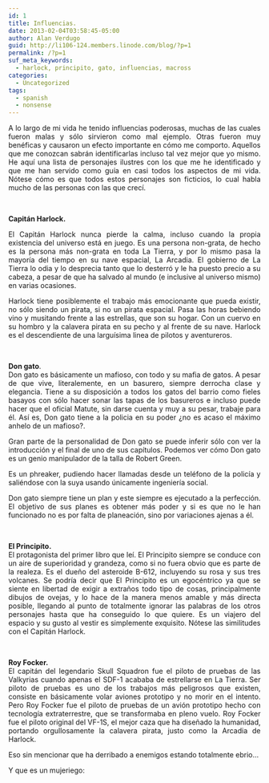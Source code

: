 ```yaml
---
id: 1
title: Influencias.
date: 2013-02-04T03:58:45-05:00
author: Alan Verdugo
guid: http://li106-124.members.linode.com/blog/?p=1
permalink: /?p=1
suf_meta_keywords:
  - harlock, principito, gato, influencias, macross
categories:
  - Uncategorized
tags:
  - spanish
  - nonsense
---
```

<p style="text-align: justify;">
  A lo largo de mi vida he tenido influencias poderosas, muchas de las cuales fueron malas y sólo sirvieron como mal ejemplo. Otras fueron muy benéficas y causaron un efecto importante en cómo me comporto. Aquellos que me conozcan sabrán identificarlas incluso tal vez mejor que yo mismo. He aquí una lista de personajes ilustres con los que me he identificado y que me han servido como guía en casi todos los aspectos de mi vida. Nótese cómo es que todos estos personajes son ficticios, lo cual habla mucho de las personas con las que crecí.
</p>

&nbsp;

**Capitán Harlock.**



<p style="text-align: justify;">
  El Capitán Harlock nunca pierde la calma, incluso cuando la propia existencia del universo está en juego. Es una persona non-grata, de hecho es la persona más non-grata en toda La Tierra, y por lo mismo pasa la mayoría del tiempo en su nave espacial, La Arcadia. El gobierno de La Tierra lo odia y lo desprecia tanto que lo desterró y le ha puesto precio a su cabeza, a pesar de que ha salvado al mundo (e inclusive al universo mismo) en varias ocasiones.
</p>

<p style="text-align: justify;">
  Harlock tiene posiblemente el trabajo más emocionante que pueda existir, no sólo siendo un pirata, si no un pirata espacial. Pasa las horas bebiendo vino y musitando frente a las estrellas, que son su hogar. Con un cuervo en su hombro y la calavera pirata en su pecho y al frente de su nave. Harlock es el descendiente de una larguísima linea de pilotos y aventureros.
</p>

&nbsp;

<p style="text-align: justify;">
  <strong>Don gato</strong>.<br /> Don gato es básicamente un mafioso, con todo y su mafia de gatos. A pesar de que vive, literalemente, en un basurero, siempre derrocha clase y elegancia. Tiene a su disposición a todos los gatos del barrio como fieles basayos con sólo hacer sonar las tapas de los basureros e incluso puede hacer que el oficial Matute, sin darse cuenta y muy a su pesar, trabaje para él. Así es, Don gato tiene a la policia en su poder ¿no es acaso el máximo anhelo de un mafioso?.
</p>

<p style="text-align: justify;">
  Gran parte de la personalidad de Don gato se puede inferir sólo con ver la introducción y el final de uno de sus capítulos. Podemos ver cómo Don gato es un genio manipulador de la talla de Robert Green.
</p>

<p style="text-align: justify;">
  <p>
  </p>
  
  <p style="text-align: justify;">
    Es un phreaker, pudiendo hacer llamadas desde un teléfono de la policía y saliéndose con la suya usando únicamente ingeniería social.
  </p>
  
  <p style="text-align: justify;">
    Don gato siempre tiene un plan y este siempre es ejecutado a la perfección. El objetivo de sus planes es obtener más poder y si es que no le han funcionado no es por falta de planeación, sino por variaciones ajenas a él.
  </p>
  
  <p>
    &nbsp;
  </p>
  
  <p style="text-align: justify;">
    <strong>El Principito.</strong><br /> El protagonista del primer libro que leí. El Principito siempre se conduce con un aire de superioridad y grandeza, como si no fuera obvio que es parte de la realeza. Es el dueño del asteroide B-612, incluyendo su rosa y sus tres volcanes. Se podría decir que El Principito es un egocéntrico ya que se siente en libertad de exigir a extraños todo tipo de cosas, principalmente dibujos de ovejas, y lo hace de la manera menos amable y más directa posible, llegando al punto de totalmente ignorar las palabras de los otros personajes hasta que ha conseguido lo que quiere. Es un viajero del espacio y su gusto al vestir es simplemente exquisito. Nótese las similitudes con el Capitán Harlock.
  </p>
  
  <p>
    &nbsp;
  </p>
  
  <p style="text-align: justify;">
    <strong>Roy Focker.</strong><br /> El capitán del legendario Skull Squadron fue el piloto de pruebas de las Valkyrias cuando apenas el SDF-1 acababa de estrellarse en La Tierra. Ser piloto de pruebas es uno de los trabajos más peligrosos que existen, consiste en básicamente volar aviones prototipo y no morir en el intento. Pero Roy Focker fue el piloto de pruebas de un avión prototipo hecho con tecnología extraterrestre, que se transformaba en pleno vuelo. Roy Focker fue el piloto original del VF-1S, el mejor caza que ha diseñado la humanidad, portando orgullosamente la calavera pirata, justo como la Arcadia de Harlock.
  </p>
  
  <p style="text-align: justify;">
    Eso sin mencionar que ha derribado a enemigos estando totalmente ebrio&#8230;
  </p>
  
  <p>
  </p>
  
  <p>
    Y que es un mujeriego:
  </p>
  
  <p>
  </p>